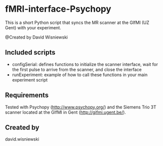 # fMRI-interface-Psychopy
This is a short Python script that syncs the MR scanner at the GIfMI (UZ Gent) with your experiment.  

@Created by David Wisniewski

## Included scripts 
- configSerial: defines functions to initialize the scanner interface, wait for the first pulse to arrive from the scanner, and close the interface
- runExperiment: example of how to call these functions in your main experiment script

## Requirements
Tested with Psychopy (http://www.psychopy.org/) and the Siemens Trio 3T scanner located at the GIfMI in Gent (http://gifmi.ugent.be/). 

## Created by
david.wisniewski
